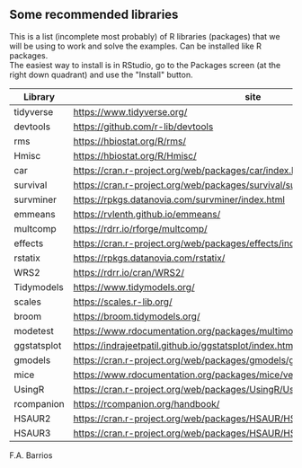 ## Some recommended libraries  
This is a list (incomplete most probably) of R libraries (packages) that we will be using to work and solve the examples. Can be installed like R packages.  
The easiest way to install is in RStudio, go to the Packages screen (at the right down quadrant) and use the "Install" button.

| Library | site |  
| ------- | ---- |  
| tidyverse | https://www.tidyverse.org/ |  
| devtools | https://github.com/r-lib/devtools |  
| rms | https://hbiostat.org/R/rms/ |  
| Hmisc | https://hbiostat.org/R/Hmisc/ |  
| car | https://cran.r-project.org/web/packages/car/index.html |  
| survival | https://cran.r-project.org/web/packages/survival/survival.pdf |  
| survminer | https://rpkgs.datanovia.com/survminer/index.html |  
| emmeans | https://rvlenth.github.io/emmeans/ |  
| multcomp | https://rdrr.io/rforge/multcomp/ |  
| effects | https://cran.r-project.org/web/packages/effects/index.html  |  
| rstatix | https://rpkgs.datanovia.com/rstatix/ |   
| WRS2 | https://rdrr.io/cran/WRS2/ |  
| Tidymodels | https://www.tidymodels.org/ |  
| scales | https://scales.r-lib.org/ |  
| broom | https://broom.tidymodels.org/ |  
| modetest | https://www.rdocumentation.org/packages/multimode/versions/1.5/topics/modetest |  
| ggstatsplot | https://indrajeetpatil.github.io/ggstatsplot/index.html  |  
| gmodels | https://cran.r-project.org/web/packages/gmodels/gmodels.pdf |  
| mice | https://www.rdocumentation.org/packages/mice/versions/3.13.0/topics/mice |  
| UsingR | https://cran.r-project.org/web/packages/UsingR/UsingR.pdf |  
| rcompanion | https://rcompanion.org/handbook/ |  
| HSAUR2 | https://cran.r-project.org/web/packages/HSAUR/HSAUR.pdf |  
| HSAUR3 | https://cran.r-project.org/web/packages/HSAUR/HSAUR.pdf |  

F.A. Barrios
